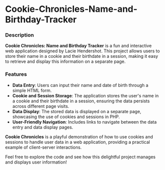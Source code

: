 # Cookie-Chronicles-Name-and-Birthday-Tracker

### Description

**Cookie Chronicles: Name and Birthday Tracker** is a fun and interactive web application designed by Lacie Hendershot. This project allows users to store their name in a cookie and their birthdate in a session, making it easy to retrieve and display this information on a separate page.

### Features

- **Data Entry**: Users can input their name and date of birth through a simple HTML form.
- **Cookie and Session Storage**: The application stores the user's name in a cookie and their birthdate in a session, ensuring the data persists across different page visits.
- **Data Display**: The stored data is displayed on a separate page, showcasing the use of cookies and sessions in PHP.
- **User-Friendly Navigation**: Includes links to navigate between the data entry and data display pages.

**Cookie Chronicles** is a playful demonstration of how to use cookies and sessions to handle user data in a web application, providing a practical example of client-server interactions.

Feel free to explore the code and see how this delightful project manages and displays user information!

